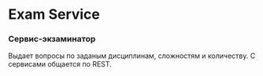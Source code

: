 # Exam Service

### Сервис-экзаминатор
Выдает вопросы по заданым дисциплинам, сложностям и количеству.
С сервисами общается по REST.
